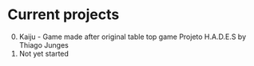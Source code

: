 # Current projects

0. Kaiju - Game made after original table top game Projeto H.A.D.E.S by Thiago Junges
1. Not yet started
